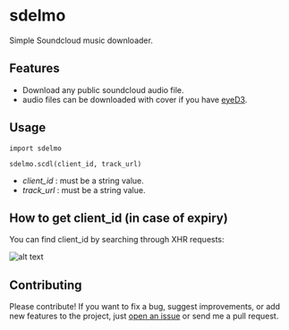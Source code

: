 # sdelmo
Simple Soundcloud music downloader.

## Features
* Download any public soundcloud audio file.
* audio files can be downloaded with cover if you have [eyeD3](https://eyed3.readthedocs.io/).

## Usage
```
import sdelmo

sdelmo.scdl(client_id, track_url)
```
- _client_id_ : must be a string value.
- _track_url_ : must be a string value.

## How to get client_id (in case of expiry)

You can find client_id by searching through XHR requests:

![alt text](https://i.imgur.com/Xl3JnuP.png)

## Contributing
Please contribute! If you want to fix a bug, suggest improvements, or add new features to the project, just [open an issue](https://github.com/elmoiv/sdelmo/issues) or send me a pull request.
